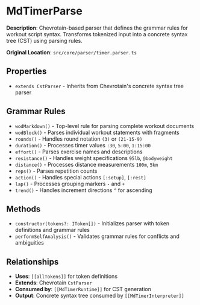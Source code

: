 # MdTimerParse

**Description**: Chevrotain-based parser that defines the grammar rules for workout script syntax. Transforms tokenized input into a concrete syntax tree (CST) using parsing rules.

**Original Location**: `src/core/parser/timer.parser.ts`

## Properties

*   `extends CstParser` - Inherits from Chevrotain's concrete syntax tree parser

## Grammar Rules

*   `wodMarkdown()` - Top-level rule for parsing complete workout documents
*   `wodBlock()` - Parses individual workout statements with fragments
*   `rounds()` - Handles round notation `(3)` or `(21-15-9)`
*   `duration()` - Processes timer values `:30`, `5:00`, `1:15:00`
*   `effort()` - Parses exercise names and descriptions
*   `resistance()` - Handles weight specifications `95lb`, `@bodyweight`
*   `distance()` - Processes distance measurements `100m`, `5km`
*   `reps()` - Parses repetition counts
*   `action()` - Handles special actions `[:setup]`, `[:rest]`
*   `lap()` - Processes grouping markers `-` and `+`
*   `trend()` - Handles increment directions `^` for ascending

## Methods

*   `constructor(tokens?: IToken[])` - Initializes parser with token definitions and grammar rules
*   `performSelfAnalysis()` - Validates grammar rules for conflicts and ambiguities

## Relationships
*   **Uses**: `[[allTokens]]` for token definitions
*   **Extends**: Chevrotain `CstParser`
*   **Consumed by**: `[[MdTimerRuntime]]` for CST generation
*   **Output**: Concrete syntax tree consumed by `[[MdTimerInterpreter]]`
